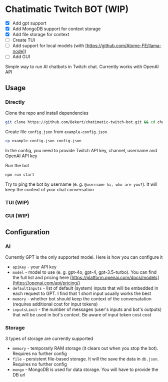 # Chatimatic Twitch BOT (WIP)

- [x] Add gpt support
- [X] Add MongoDB support for context storage
- [X] Add file storage for context
- [ ] Create TUI
- [ ] Add support for local models (with [https://github.com/Atome-FE/llama-node])
- [ ] Add GUI

Simple way to run AI chatbots in Twitch chat. Currently works with OpenAI API

## Usage

### Directly

Clone the repo and install dependencies

```Bash
git clone https://github.com/Bekert/chatimatic-twitch-bot.git && cd chatimatic-twitch-bot && npm install --omit=dev
```

Create file `config.json` from `example-config.json`

```Bash
cp example-config.json config.json
```

In the config, you need to provide Twitch API key, channel, username and OpenAI API key

Run the bot

```bash
npm run start
```

Try to ping the bot by username (e. g. `@username hi, who are you?`). It will keep the context of your chat conversation

### TUI (WIP)

### GUI (WIP)

## Configuration

### AI

Currently GPT is the only supported model. Here is how you can configure it

- `apiKey` - your API key
- `model` - model to use (e. g. gpt-4o, gpt-4, gpt-3.5-turbo). You can find the full list and pricing here [https://platform.openai.com/docs/models](https://openai.com/api/pricing/)
- `defaultInputs` - list of default (system) inputs that will be embedded in each request to GPT. I find that 1 short input usually works the best
- `memory` - whether bot should keep the context of the conversatation (requires additional cost for input tokens)
- `inputsLimit` - the number of messages (user's inputs and bot's outputs) that will be used in bot's context. Be aware of input token cost cost

### Storage

3 types of storage are currently supported 

- `memory` - temporarly RAM storage (it clears out when you stop the bot). Requires no further config
- `file` - persistent file-based storage. It will the save the data in `db.json`. Requires no further config
- `mongo` - MongoDB is used for data storage. You will have to provide the DB url
